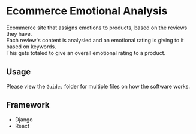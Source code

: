 # Ecommerce Emotional Analysis
Ecommerce site that assigns emotions to products, based on the reviews they have.<br>
Each review's content is analysied and an emotional rating is giving to it based on keywords.<br>
This gets totaled to give an overall emotional rating to a product.

## Usage
Please view the `Guides` folder for multiple files on how the software works.

## Framework
- Django
- React
